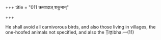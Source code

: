 +++
title = "011 क्रव्यादाञ् शकुनान्"

+++

He shall avoid all carnivorous birds, and also those living in villages, the one-hoofed animals not specified, and also the Ṭiṭṭibha.—(11)